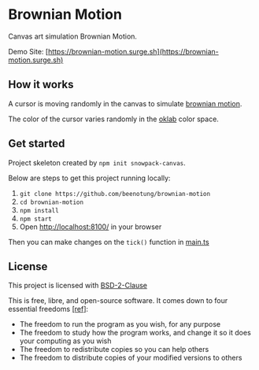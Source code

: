 # Brownian Motion

Canvas art simulation Brownian Motion.

Demo Site: [https://brownian-motion.surge.sh](https://brownian-motion.surge.sh)

## How it works

A cursor is moving randomly in the canvas to simulate [brownian motion](https://en.wikipedia.org/wiki/Brownian_motion).

The color of the cursor varies randomly in the [oklab](https://github.com/beenotung/oklab.ts) color space.

## Get started

Project skeleton created by `npm init snowpack-canvas`.

Below are steps to get this project running locally:

1. `git clone https://github.com/beenotung/brownian-motion`
2. `cd brownian-motion`
3. `npm install`
4. `npm start`
5. Open [http://localhost:8100/](http://localhost:8100/) in your browser

Then you can make changes on the `tick()` function in [main.ts](./src/main.ts)

## License

This project is licensed with [BSD-2-Clause](./LICENSE)

This is free, libre, and open-source software. It comes down to four essential freedoms [[ref]](https://seirdy.one/2021/01/27/whatsapp-and-the-domestication-of-users.html#fnref:2):

- The freedom to run the program as you wish, for any purpose
- The freedom to study how the program works, and change it so it does your computing as you wish
- The freedom to redistribute copies so you can help others
- The freedom to distribute copies of your modified versions to others
